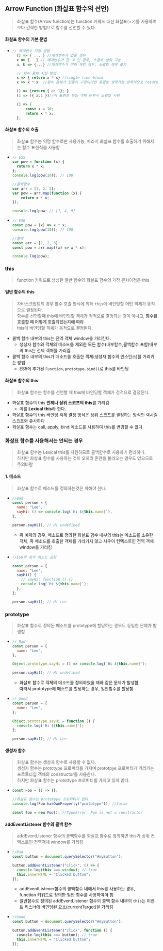 ## Arrow Function (화살표 함수의 선언)

> 화살표 함수(Arrow function)는 function 키워드 대신 화살표(=>)를 사용하여 보다 간략한 방법으로 함수를 선언할 수 있다.

#### 화살표 함수의 기본 문법

- ```javascript
  // 매개변수 지정 방법
    () => { ... } //매개변수가 없을 경우
    x => {...} // 매개변수가 한 개 인 경우, 소괄호 생략 가능
    a, b => {...} //매개변수가 여러 개인 경우, 소괄호 생략 불가

    // 함수 몸체 지정 방법
    x => { return x * x} //single line block
    x => x * x  //함수 몸체가 한줄의 구문이라면 중괄호 생략가능 암묵적으로 return

    () => {return { a: 1}; }
    () => ({ a:1 })//위 표현과 동일 객체 반환시 소괄호 사용

    () => {
        const x = 10;
        return x * x;
    };
  ```

#### 화살표 함수의 호출

> 화살표 함수는 익명 함수로만 사용가능, 따라서 화살표 함수를 호출하기 위해서는 함수 표현식을 사용함

- ```javascript
  // ESS
  var pow = function (x) {
    return x * x;
  };
  console.log(pow(10)); // 100

  //콜백함수
  var arr = [1, 2, 3];
  var pow = arr.map(function (x) {
      return x * x;
  });

  console.log(pow; // [1, 4, 9]
  ```

- ```javascript
  // ES6
  const pow = (x) => x * x;
  console.log(pow(10)); // 100

  //콜백
  const arr = [1, 2, 3];
  const pow = arr.map((x) => x * x);

  console.log(pow);
  ```

### this

> function 키워드로 생성한 일반 함수와 화살표 함수의 가장 큰차이점은 this

#### 일반 함수의 this

> 자바스크립트의 경우 함수 호출 방식에 의해 `this`에 바인딩할 어떤 객체가 동적으로 결정된다.<br>함수를 선언할때 this에 바인딩할 객체가 정적으로 결정되는 것이 아니고, **함수를 호출할 때 어떻게 호출되었는지에 따라**<br> this에 바인딩할 객체가 동적으로 결정된다.

- 콜백 함수 내부의 this는 전역 객체 window를 가리킨다.
  - 생성자 함수와 객체의 메소드를 제외한 모든 함수(내부함수,콜백함수 포함)내부의 this는 전역 객체를 가리킴
- 콜백 함수 내부의 this가 메소드를 호출한 객체(생성자 함수의 인스턴스)를 가리키는 방법
  - ES5에 추가된 `Function,prototype.bind()`로 this를 바인딩

#### 화살표 함수의 this

> 화살표 함수는 함수를 선언할 때 this에 바인딩할 객체가 정적으로 결정된다.

- 화살표 함수의 this **언제나 상위 스코프의 this**를 가리킴
  - 이를 **Lexical this**라 한다.
- 화살표 함수의 this 바인딩 객체 결정 방식은 상위 스코프를 결정하는 방식인 렉시컬 스코프와 유사하다
- 화살표 함수는 call, apply, bind 메소드를 사용하여 this를 변경할 수 없다.

### 화살표 함수를 사용해서는 안되는 경우

> 화살표 함수는 Lexical this를 지원하므로 콜백함수로 사용하기 편리하다. <br>하지만 화살표 함수를 사용하는 것이 오히려 혼란을 불러오는 경우도 있으므로 주의바람

#### 1. 메소드

> 화살표 함수로 메소드를 정의하는것은 피해야 한다.

- ```javascript
  //Bad
  const person = {
    name: "Lee",
    sayHi: () => console.log(`hi ${this.name}`),
  };

  person.sayHi(); // Hi undefined
  ```

  - 위 예제의 경우, 메소드로 정의한 화살표 함수 내부의 this는 메소드를 소유한 객체, 즉 메소드를 호출한 객체를 가리키지 않고 사우이 컨텍스트인 전역 객체 window를 가리킴

- ```javascript
  //ES6의 축약 메소드 표현

  const person = {
    name: "Lee",
    sayHi() {
      // sayHi: function () {}
      console.log(`Hi ${this.name}`);
    },
  };

  person.sayHi(); // Hi Lee
  ```

### prototype

> 화살표 함수로 정의된 메소드를 prototype에 할당하는 경우도 동일한 문제가 발생함

- ```javascript
  // Bad
  const person = {
    name: "Lee",
  };

  Object.prototype.sayHi = () => console.log(`Hi ${this.name}`);

  person.sayHi(); // Hi undefined
  ```

  - 화살표 함수로 객체의 메소드를 정의하였을 때와 같은 문제가 발생함<br> 따라서 prototype에 메소드를 할당하는 경우, 일반함수를 할당함

- ```javascript
  // Good
  const person = {
    name: "Lee",
  };

  Object.prototype.sayHi = function () {
    console.log(`Hi ${this.name}`);
  };

  person.sayHi(); // Hi Lee
  ```

#### 생성자 함수

> 화살표 함수는 생성자 함수로 사용할 수 없다.<br> 생성자 함수는 prototype 프로퍼티를 가지며 prototpye 프로퍼티가 가리키는 프로토타입 객체의 constructor를 사용한다.<br>하지만 화살표 함수는 protottype 프로퍼티를 가지고 있지 않다.

- ```javascript
  const Foo = () => {};

  //화살표 함수는 prototype 프로퍼티가 없다.
  console.log(Foo.hasOwnProperty("prototype")); //false

  const foo = new Foo(); //TypeError: Foo is not a constructor
  ```

#### addEventListener 함수의 콜백 함수

> addEventListener 함수의 콜백함수를 화살표 함수로 정의하면 this가 상위 컨텍스트인 전역객체 window를 가리킴

- ```javascript
  //Bad
  const button = document.querySelector("#myButton");

  button.addEventListener("click", () => {
    console.log(this === window); // true
    this.innerHTML = "Clicked button";
  });
  ```

  - addEventListener함수의 콜백함수 내에서 this를 사용하는 경우,<br>function 키워드로 정의한 일반 함수를 사용하여야 함
  - 일반함수로 정의된 addEventListener 함수의 콜백 함수 내부의 `this`는 이벤트 리스너에 바인딩된 요소(currentTarget)을 가리킴

- ```javascript
  //Good
  const button = document.querySelector("#myButton");

  button.addEventListener("click", function () {
    cosnole.log(this === button); // true
    this.innerHTML = "Clicked button";
  });
  ```

